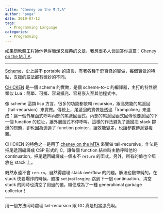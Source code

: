 ```yaml
---
title: "Cheney on the M.T.A"
author: "poga"
date: 2019-07-12
tags:
  - Programming Language
categories:
  - Programming
---
```


如果問軟體工程師他覺得簡潔又經典的文章，我想很多人會回答你這篇：[Cheney on the M.T.A](http://home.pipeline.com/~hbaker1/CheneyMTA.html).

---


[Scheme](https://en.wikipedia.org/wiki/Scheme_(programming_language))，史上最不 portable 的語言，有著各種千奇百怪的實做，每個實做的特點，支援的語法都有微妙的不同。

[CHICKEN](https://www.call-cc.org/) 是一個 scheme 的實做，是個 scheme-to-c 的編譯器，主打的特性很類似 Lua：簡單、可攜、容易擴充、容易嵌入至其他程式中。

像 scheme 這類 lisp 方言，很多的功能都依賴 recursion，跟高效能的尾遞回（tail-recursion）來實做。傳統上，尾遞回的實做是透過「trampoline」來達成：讓一個外層函式呼叫內部的尾遞回函式，內部的尾遞回函式回傳他要遞回的下一個 function 的位址，讓外層函式不停呼叫。這樣的作法避免了遞回把 stack 撐爆的問題，卻也因為透過了 function pointer，讓效能變差，也讓參數傳遞變複雜。

CHICKEN 的特色之一是用了 [cheney on the MTA](http://home.pipeline.com/~hbaker1/CheneyMTA.html) 來實做 tail-recursive，作法是把尾遞回編譯成 CSP 形式的 C，讓每個 function 結束時主動呼叫他的 continuation，把尾遞回編譯成一個永不 `return` 的函式。另外，所有的值也全都放在 stack 上。

既然永遠不會 `return`，自然得處理 stack overflow 的問題。解法也蠻單純的，在 stack 快要爆炸的時候，直接 `setjmp`/`longjmp` 跳到下一個 continuation，清空 stack 的同時也清空了用過的值，順便成為了一種 generational garbage collector！

---

用一個方法同時處理 tail-recursion 跟 GC 真是相當漂亮啊。

